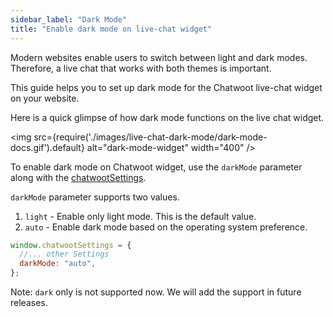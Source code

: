 ```yaml
---
sidebar_label: "Dark Mode"
title: "Enable dark mode on live-chat widget"
---
```


Modern websites enable users to switch between light and dark modes. Therefore, a live chat that works with both themes is important. 

This guide helps you to set up dark mode for the Chatwoot live-chat widget on your website.

Here is a quick glimpse of how dark mode functions on the live chat widget.

<img src={require('./images/live-chat-dark-mode/dark-mode-docs.gif').default} alt="dark-mode-widget" width="400" />

To enable dark mode on Chatwoot widget, use the `darkMode` parameter along with the [chatwootSettings](/docs/product/channels/live-chat/sdk/setup).

`darkMode` parameter supports two values.

1. `light` - Enable only light mode. This is the default value.
2. `auto` - Enable dark mode based on the operating system preference.

```js
window.chatwootSettings = {
  //... other Settings
  darkMode: "auto",
};
```

Note: `dark` only is not supported now. We will add the support in future releases.
